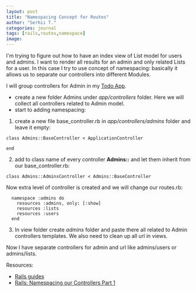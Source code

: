 ```yaml
---
layout: post
title: "Namespacing Concept for Routes"
author: "Serhii T."
categories: journal
tags: [rails,routes,namespace]
image: 
---
```


I'm trying to figure out how to have an index view of List model for users and admins. I want to render all results for an admin and only related Lists for a user. In this case I try to use concept of namespacing: basically it allows us to separate our controllers into different Modules. 

I will group controllers for Admin in my [Todo App](https://github.com/SergeyTocarchuk/todo-list-rails-7).

- create a new folder Admins under _app/controllers_ folder. Here we will collect all controllers related to Admin model.
- start to adding namespacing:
1. create a new file base_controller.rb in _app/controllers/admins_ folder and leave it empty:
```
class Admins::BaseController < ApplicationController

end
```

2. add to class name of every controller **Admins::** and let them inherit from our base_controller.rb:
```
class Admins::AdminsController < Admins::BaseController
```

Now extra level of controller is created and we will change our routes.rb:
```
  namespace :admins do
    resources :admins, only: [:show]
    resources :lists
    resources :users
  end
```

3. In view folder create _admins_ folder and paste there all related to Admin controllers templates. We also need to clean up all url in views.

Now I have separate controllers for admin and url like admins/users or admins/lists.

Resources:
- [Rails guides](https://guides.rubyonrails.org/routing.html#controller-namespaces-and-routing)
- [Rails: Namespacing our Controllers Part 1](https://www.youtube.com/watch?v=1B0Vioz4Ukw)